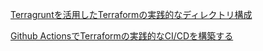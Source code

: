 [Terragruntを活用したTerraformの実践的なディレクトリ構成](https://qiita.com/tak0203753/items/0d9b8bb2d5cc9b6f84b4)

[Github ActionsでTerraformの実践的なCI/CDを構築する](https://qiita.com/tak0203753/items/7f41c38202c87aaceab4)
